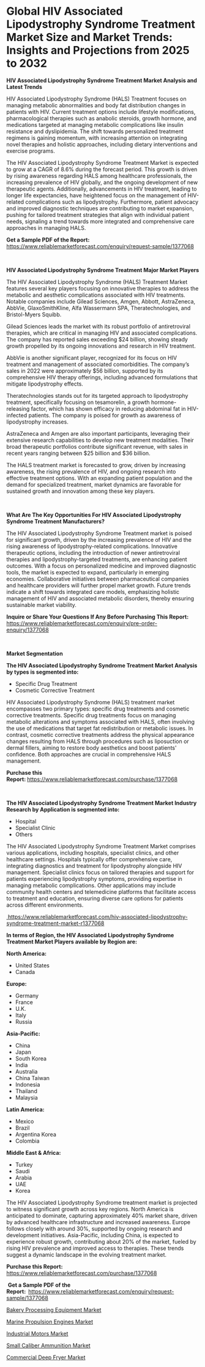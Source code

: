 <p><h1>Global HIV Associated Lipodystrophy Syndrome Treatment Market Size and Market Trends: Insights and Projections from 2025 to 2032</h1></p><p><strong>HIV Associated Lipodystrophy Syndrome Treatment Market Analysis and Latest Trends</strong></p>
<p><p>HIV Associated Lipodystrophy Syndrome (HALS) Treatment focuses on managing metabolic abnormalities and body fat distribution changes in patients with HIV. Current treatment options include lifestyle modifications, pharmacological therapies such as anabolic steroids, growth hormone, and medications targeted at managing metabolic complications like insulin resistance and dyslipidemia. The shift towards personalized treatment regimens is gaining momentum, with increasing attention on integrating novel therapies and holistic approaches, including dietary interventions and exercise programs.</p><p>The HIV Associated Lipodystrophy Syndrome Treatment Market is expected to grow at a CAGR of 8.6% during the forecast period. This growth is driven by rising awareness regarding HALS among healthcare professionals, the increasing prevalence of HIV globally, and the ongoing development of new therapeutic agents. Additionally, advancements in HIV treatment, leading to longer life expectancies, have heightened focus on the management of HIV-related complications such as lipodystrophy. Furthermore, patient advocacy and improved diagnostic techniques are contributing to market expansion, pushing for tailored treatment strategies that align with individual patient needs, signaling a trend towards more integrated and comprehensive care approaches in managing HALS.</p></p>
<p><strong>Get a Sample PDF of the Report:&nbsp;</strong> <a href="https://www.reliablemarketforecast.com/enquiry/request-sample/1377068?utm_campaign=2932&utm_medium=2&utm_source=Github&utm_content=ia&utm_term=28032025&utm_id=hiv-associated-lipodystrophy-syndrome-treatment">https://www.reliablemarketforecast.com/enquiry/request-sample/1377068</a></p>
<p>&nbsp;</p>
<p><strong>HIV Associated Lipodystrophy Syndrome Treatment Major Market Players</strong></p>
<p><p>The HIV Associated Lipodystrophy Syndrome (HALS) Treatment Market features several key players focusing on innovative therapies to address the metabolic and aesthetic complications associated with HIV treatments. Notable companies include Gilead Sciences, Amgen, Abbott, AstraZeneca, AbbVie, GlaxoSmithKline, Alfa Wassermann SPA, Theratechnologies, and Bristol-Myers Squibb.</p><p>Gilead Sciences leads the market with its robust portfolio of antiretroviral therapies, which are critical in managing HIV and associated complications. The company has reported sales exceeding $24 billion, showing steady growth propelled by its ongoing innovations and research in HIV treatment.</p><p>AbbVie is another significant player, recognized for its focus on HIV treatment and management of associated comorbidities. The company’s sales in 2022 were approximately $56 billion, supported by its comprehensive HIV therapy offerings, including advanced formulations that mitigate lipodystrophy effects.</p><p>Theratechnologies stands out for its targeted approach to lipodystrophy treatment, specifically focusing on tesamorelin, a growth hormone-releasing factor, which has shown efficacy in reducing abdominal fat in HIV-infected patients. The company is poised for growth as awareness of lipodystrophy increases.</p><p>AstraZeneca and Amgen are also important participants, leveraging their extensive research capabilities to develop new treatment modalities. Their broad therapeutic portfolios contribute significant revenue, with sales in recent years ranging between $25 billion and $36 billion.</p><p>The HALS treatment market is forecasted to grow, driven by increasing awareness, the rising prevalence of HIV, and ongoing research into effective treatment options. With an expanding patient population and the demand for specialized treatment, market dynamics are favorable for sustained growth and innovation among these key players.</p></p>
<p>&nbsp;</p>
<p><strong>What Are The Key Opportunities For HIV Associated Lipodystrophy Syndrome Treatment Manufacturers?</strong></p>
<p><p>The HIV Associated Lipodystrophy Syndrome Treatment market is poised for significant growth, driven by the increasing prevalence of HIV and the rising awareness of lipodystrophy-related complications. Innovative therapeutic options, including the introduction of newer antiretroviral therapies and lipodystrophy-targeted treatments, are enhancing patient outcomes. With a focus on personalized medicine and improved diagnostic tools, the market is expected to expand, particularly in emerging economies. Collaborative initiatives between pharmaceutical companies and healthcare providers will further propel market growth. Future trends indicate a shift towards integrated care models, emphasizing holistic management of HIV and associated metabolic disorders, thereby ensuring sustainable market viability.</p></p>
<p><strong>Inquire or Share Your Questions If Any Before Purchasing This Report:</strong> <a href="https://www.reliablemarketforecast.com/enquiry/pre-order-enquiry/1377068?utm_campaign=2932&utm_medium=2&utm_source=Github&utm_content=ia&utm_term=28032025&utm_id=hiv-associated-lipodystrophy-syndrome-treatment">https://www.reliablemarketforecast.com/enquiry/pre-order-enquiry/1377068</a></p>
<p>&nbsp;</p>
<p><strong>Market Segmentation</strong></p>
<p><strong>The HIV Associated Lipodystrophy Syndrome Treatment Market Analysis by types is segmented into:</strong></p>
<p><ul><li>Specific Drug Treatment</li><li>Cosmetic Corrective Treatment</li></ul></p>
<p><p>HIV Associated Lipodystrophy Syndrome (HALS) treatment market encompasses two primary types: specific drug treatments and cosmetic corrective treatments. Specific drug treatments focus on managing metabolic alterations and symptoms associated with HALS, often involving the use of medications that target fat redistribution or metabolic issues. In contrast, cosmetic corrective treatments address the physical appearance changes resulting from HALS through procedures such as liposuction or dermal fillers, aiming to restore body aesthetics and boost patients' confidence. Both approaches are crucial in comprehensive HALS management.</p></p>
<p><strong>Purchase this Report:&nbsp;</strong><a href="https://www.reliablemarketforecast.com/purchase/1377068?utm_campaign=2932&utm_medium=2&utm_source=Github&utm_content=ia&utm_term=28032025&utm_id=hiv-associated-lipodystrophy-syndrome-treatment">https://www.reliablemarketforecast.com/purchase/1377068</a></p>
<p>&nbsp;</p>
<p><strong>The HIV Associated Lipodystrophy Syndrome Treatment Market Industry Research by Application is segmented into:</strong></p>
<p><ul><li>Hospital</li><li>Specialist Clinic</li><li>Others</li></ul></p>
<p><p>The HIV Associated Lipodystrophy Syndrome Treatment Market comprises various applications, including hospitals, specialist clinics, and other healthcare settings. Hospitals typically offer comprehensive care, integrating diagnostics and treatment for lipodystrophy alongside HIV management. Specialist clinics focus on tailored therapies and support for patients experiencing lipodystrophy symptoms, providing expertise in managing metabolic complications. Other applications may include community health centers and telemedicine platforms that facilitate access to treatment and education, ensuring diverse care options for patients across different environments.</p></p>
<p><a href="https://www.reliablemarketforecast.com/hiv-associated-lipodystrophy-syndrome-treatment-market-r1377068?utm_campaign=2932&utm_medium=2&utm_source=Github&utm_content=ia&utm_term=28032025&utm_id=hiv-associated-lipodystrophy-syndrome-treatment">&nbsp;https://www.reliablemarketforecast.com/hiv-associated-lipodystrophy-syndrome-treatment-market-r1377068</a></p>
<p><strong>In terms of Region, the HIV Associated Lipodystrophy Syndrome Treatment Market Players available by Region are:</strong></p>
<p>
    <p> <strong> North America: </strong>
        <ul>
            <li>United States</li>
            <li>Canada</li>
        </ul>
        </p> 
    <p> <strong> Europe: </strong>
        <ul>
            <li>Germany</li>
            <li>France</li>
            <li>U.K.</li>
            <li>Italy</li>
            <li>Russia</li>
        </ul>
        </p> 
    <p> <strong> Asia-Pacific: </strong>
        <ul>
            <li>China</li>
            <li>Japan</li>
            <li>South Korea</li>
            <li>India</li>
            <li>Australia</li>
            <li>China Taiwan</li>
            <li>Indonesia</li>
            <li>Thailand</li>
            <li>Malaysia</li>
        </ul>
        </p> 
    <p> <strong> Latin America: </strong>
        <ul>
            <li>Mexico</li>
            <li>Brazil</li>
            <li>Argentina Korea</li>
            <li>Colombia</li>
        </ul>
        </p> 
    <p> <strong> Middle East & Africa: </strong>
        <ul>
            <li>Turkey</li>
            <li>Saudi</li>
            <li>Arabia</li>
            <li>UAE</li>
            <li>Korea</li>
        </ul>
    </p>
    </p>
<p><p>The HIV Associated Lipodystrophy Syndrome treatment market is projected to witness significant growth across key regions. North America is anticipated to dominate, capturing approximately 40% market share, driven by advanced healthcare infrastructure and increased awareness. Europe follows closely with around 30%, supported by ongoing research and development initiatives. Asia-Pacific, including China, is expected to experience robust growth, contributing about 20% of the market, fueled by rising HIV prevalence and improved access to therapies. These trends suggest a dynamic landscape in the evolving treatment market. </p></p>
<p><strong>Purchase this Report: </strong><a href="https://www.reliablemarketforecast.com/purchase/1377068?utm_campaign=2932&utm_medium=2&utm_source=Github&utm_content=ia&utm_term=28032025&utm_id=hiv-associated-lipodystrophy-syndrome-treatment">https://www.reliablemarketforecast.com/purchase/1377068</a></p>
<p>&nbsp;<strong>Get a Sample PDF of the Report:&nbsp;&nbsp;</strong><a href="https://www.reliablemarketforecast.com/enquiry/request-sample/1377068?utm_campaign=2932&utm_medium=2&utm_source=Github&utm_content=ia&utm_term=28032025&utm_id=hiv-associated-lipodystrophy-syndrome-treatment">https://www.reliablemarketforecast.com/enquiry/request-sample/1377068</a></p>
<p><strong></strong></p>
<p><p><a href="https://www.linkedin.com/pulse/significant-growth-anticipated-bakery-processing-equipment-oit0c?utm_campaign=2932&utm_medium=2&utm_source=Github&utm_content=ia&utm_term=28032025&utm_id=hiv-associated-lipodystrophy-syndrome-treatment">Bakery Processing Equipment Market</a></p><p><a href="https://www.linkedin.com/pulse/competitive-intelligence-marine-propulsion-engines-market-key-sbhlf?utm_campaign=2932&utm_medium=2&utm_source=Github&utm_content=ia&utm_term=28032025&utm_id=hiv-associated-lipodystrophy-syndrome-treatment">Marine Propulsion Engines Market</a></p><p><a href="https://www.linkedin.com/pulse/market-trends-report-analyzing-industrial-motors-markets-size-e2zfc?utm_campaign=2932&utm_medium=2&utm_source=Github&utm_content=ia&utm_term=28032025&utm_id=hiv-associated-lipodystrophy-syndrome-treatment">Industrial Motors Market</a></p><p><a href="https://www.linkedin.com/pulse/forecasting-small-caliber-ammunition-market-expected-growth-ydawf?utm_campaign=2932&utm_medium=2&utm_source=Github&utm_content=ia&utm_term=28032025&utm_id=hiv-associated-lipodystrophy-syndrome-treatment">Small Caliber Ammunition Market</a></p><p><a href="https://www.linkedin.com/pulse/lucrative-growth-commercial-deep-fryer-market-forecasted-qvw0c?utm_campaign=2932&utm_medium=2&utm_source=Github&utm_content=ia&utm_term=28032025&utm_id=hiv-associated-lipodystrophy-syndrome-treatment">Commercial Deep Fryer Market</a></p></p>